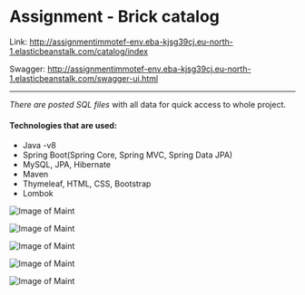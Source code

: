 # Assignment - Brick catalog
Link: http://assignmentimmotef-env.eba-kjsg39cj.eu-north-1.elasticbeanstalk.com/catalog/index

Swagger: http://assignmentimmotef-env.eba-kjsg39cj.eu-north-1.elasticbeanstalk.com/swagger-ui.html
____________________________________________________________
*There are posted SQL files* with all data for quick access to whole project.

#### **Technologies that are used**:
* Java -v8
* Spring Boot(Spring Core, Spring MVC, Spring Data JPA)
* MySQL, JPA, Hibernate
* Maven
* Thymeleaf, HTML, CSS, Bootstrap
* Lombok

![Image of Maint](https://github.com/Avgona/assignment/blob/main/images/index.png?raw=true)

![Image of Maint](https://github.com/Avgona/assignment/blob/main/images/exception.png?raw=true)

![Image of Maint](https://github.com/Avgona/assignment/blob/main/images/db1.png?raw=true)

![Image of Maint](https://github.com/Avgona/assignment/blob/main/images/db2.png?raw=true)

![Image of Maint](https://github.com/Avgona/assignment/blob/main/images/swagger.png?raw=true)
